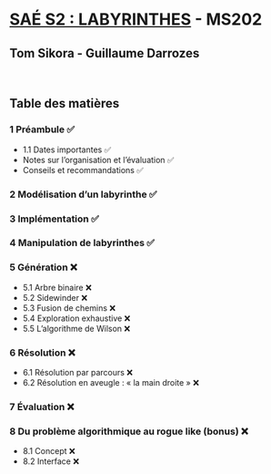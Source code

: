 # [SAÉ S2 : LABYRINTHES](https://iut-info.univ-reims.fr/users/blanchard/sae-s2/sae-s2-2023.html) - MS202
## Tom Sikora - Guillaume Darrozes

<br>

## Table des matières
### 1 Préambule                                             ✅
- 1.1 Dates importantes                                     ✅
- Notes sur l’organisation et l’évaluation                  ✅
- Conseils et recommandations                               ✅
### 2 Modélisation d’un labyrinthe                          ✅
### 3 Implémentation                                        ✅
### 4 Manipulation de labyrinthes                           ✅
### 5 Génération                                            ❌
- 5.1 Arbre binaire                                         ❌
- 5.2 Sidewinder                                            ❌
- 5.3 Fusion de chemins                                     ❌
- 5.4 Exploration exhaustive                                ❌
- 5.5 L’algorithme de Wilson                                ❌
### 6 Résolution                                            ❌
- 6.1 Résolution par parcours                               ❌
- 6.2 Résolution en aveugle : « la main droite »            ❌
### 7 Évaluation                                            ❌
### 8 Du problème algorithmique au rogue like (bonus)       ❌
- 8.1 Concept                                               ❌
- 8.2 Interface                                             ❌
